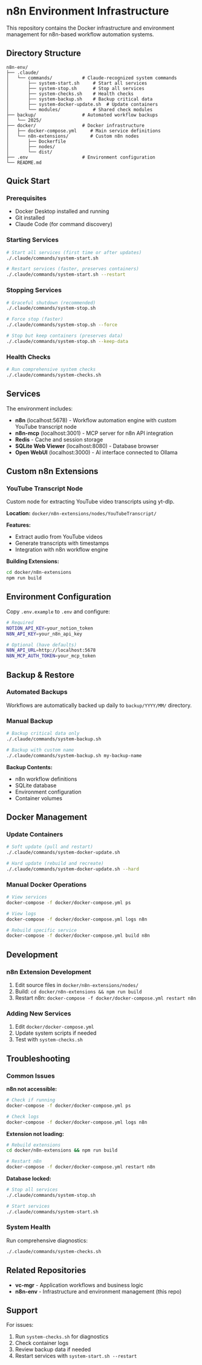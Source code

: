 # n8n Environment Infrastructure

This repository contains the Docker infrastructure and environment management for n8n-based workflow automation systems.

## Directory Structure

```
n8n-env/
├── .claude/
│   └── commands/           # Claude-recognized system commands
│       ├── system-start.sh     # Start all services
│       ├── system-stop.sh      # Stop all services  
│       ├── system-checks.sh    # Health checks
│       ├── system-backup.sh    # Backup critical data
│       ├── system-docker-update.sh  # Update containers
│       └── modules/            # Shared check modules
├── backup/                 # Automated workflow backups
│   └── 2025/
├── docker/                 # Docker infrastructure
│   ├── docker-compose.yml     # Main service definitions
│   └── n8n-extensions/        # Custom n8n nodes
│       ├── Dockerfile
│       ├── nodes/
│       └── dist/
├── .env                    # Environment configuration
└── README.md
```

## Quick Start

### Prerequisites
- Docker Desktop installed and running
- Git installed
- Claude Code (for command discovery)

### Starting Services

```bash
# Start all services (first time or after updates)
./.claude/commands/system-start.sh

# Restart services (faster, preserves containers)
./.claude/commands/system-start.sh --restart
```

### Stopping Services

```bash
# Graceful shutdown (recommended)
./.claude/commands/system-stop.sh

# Force stop (faster)
./.claude/commands/system-stop.sh --force

# Stop but keep containers (preserves data)
./.claude/commands/system-stop.sh --keep-data
```

### Health Checks

```bash
# Run comprehensive system checks
./.claude/commands/system-checks.sh
```

## Services

The environment includes:

- **n8n** (localhost:5678) - Workflow automation engine with custom YouTube transcript node
- **n8n-mcp** (localhost:3001) - MCP server for n8n API integration
- **Redis** - Cache and session storage
- **SQLite Web Viewer** (localhost:8080) - Database browser
- **Open WebUI** (localhost:3000) - AI interface connected to Ollama

## Custom n8n Extensions

### YouTube Transcript Node
Custom node for extracting YouTube video transcripts using yt-dlp.

**Location:** `docker/n8n-extensions/nodes/YouTubeTranscript/`

**Features:**
- Extract audio from YouTube videos
- Generate transcripts with timestamps
- Integration with n8n workflow engine

**Building Extensions:**
```bash
cd docker/n8n-extensions
npm run build
```

## Environment Configuration

Copy `.env.example` to `.env` and configure:

```bash
# Required
NOTION_API_KEY=your_notion_token
N8N_API_KEY=your_n8n_api_key

# Optional (have defaults)
N8N_API_URL=http://localhost:5678
N8N_MCP_AUTH_TOKEN=your_mcp_token
```

## Backup & Restore

### Automated Backups
Workflows are automatically backed up daily to `backup/YYYY/MM/` directory.

### Manual Backup
```bash
# Backup critical data only
./.claude/commands/system-backup.sh

# Backup with custom name
./.claude/commands/system-backup.sh my-backup-name
```

**Backup Contents:**
- n8n workflow definitions
- SQLite database
- Environment configuration
- Container volumes

## Docker Management

### Update Containers
```bash
# Soft update (pull and restart)
./.claude/commands/system-docker-update.sh

# Hard update (rebuild and recreate)
./.claude/commands/system-docker-update.sh --hard
```

### Manual Docker Operations
```bash
# View services
docker-compose -f docker/docker-compose.yml ps

# View logs
docker-compose -f docker/docker-compose.yml logs n8n

# Rebuild specific service
docker-compose -f docker/docker-compose.yml build n8n
```

## Development

### n8n Extension Development
1. Edit source files in `docker/n8n-extensions/nodes/`
2. Build: `cd docker/n8n-extensions && npm run build`
3. Restart n8n: `docker-compose -f docker/docker-compose.yml restart n8n`

### Adding New Services
1. Edit `docker/docker-compose.yml`
2. Update system scripts if needed
3. Test with `system-checks.sh`

## Troubleshooting

### Common Issues

**n8n not accessible:**
```bash
# Check if running
docker-compose -f docker/docker-compose.yml ps

# Check logs
docker-compose -f docker/docker-compose.yml logs n8n
```

**Extension not loading:**
```bash
# Rebuild extensions
cd docker/n8n-extensions && npm run build

# Restart n8n
docker-compose -f docker/docker-compose.yml restart n8n
```

**Database locked:**
```bash
# Stop all services
./.claude/commands/system-stop.sh

# Start services
./.claude/commands/system-start.sh
```

### System Health
Run comprehensive diagnostics:
```bash
./.claude/commands/system-checks.sh
```

## Related Repositories

- **vc-mgr** - Application workflows and business logic
- **n8n-env** - Infrastructure and environment management (this repo)

## Support

For issues:
1. Run `system-checks.sh` for diagnostics
2. Check container logs
3. Review backup data if needed
4. Restart services with `system-start.sh --restart`